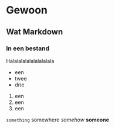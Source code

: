 # Gewoon

## Wat Markdown

### In een bestand

Halalalalalalalalalala

* een
* twee
* drie

1. een
1. een
1. een

`something` somewhere *somehow* **someone**